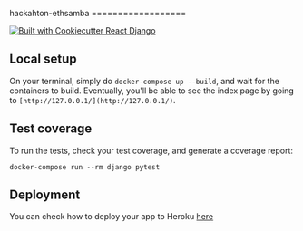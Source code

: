 hackahton-ethsamba ==================

[![Built with Cookiecutter React Django](https://img.shields.io/badge/built%20with-Cookiecutter%20React%20Django-blue)](https://img.shields.io/badge/built%20with-Cookiecutter%20React%20Django-blue)

## Local setup
On your terminal, simply do `docker-compose up --build`, and wait for the containers to build. Eventually, you'll be able to see the index page by going to `[http://127.0.0.1/](http://127.0.0.1/)`.

## Test coverage
To run the tests, check your test coverage, and generate a coverage report:

```
docker-compose run --rm django pytest
```

## Deployment
You can check how to deploy your app to Heroku [here](https://github.com/ohduran/cookiecutter-react-django#deploy-to-heroku)
